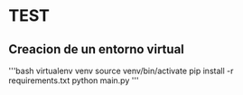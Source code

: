 # TEST

## Creacion de un entorno virtual
'''bash
virtualenv venv
source venv/bin/activate
pip install -r requirements.txt
python main.py
'''